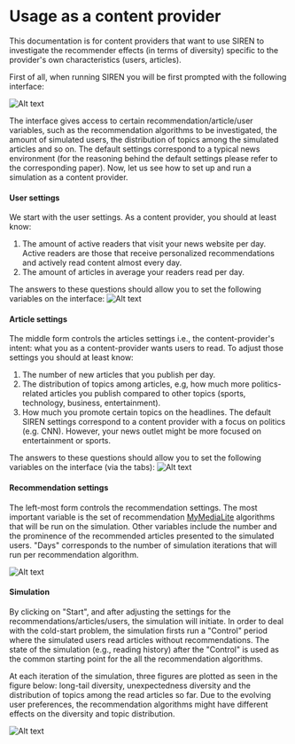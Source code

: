 # Usage as a content provider

This documentation is for content providers that want to use SIREN to investigate the recommender effects (in terms of diversity) specific to the provider's own characteristics (users, articles). 

First of all, when running SIREN you will be first prompted with the following interface:

![Alt text](https://github.com/dbountouridis/siren/blob/master/images/interface.png?raw=true "Interface")

The interface gives access to certain recommendation/article/user variables, such as the recommendation algorithms to be investigated, the amount of simulated users, the distribution of topics among the simulated articles and so on. The default settings correspond to a typical news environment (for the reasoning behind the default settings please refer to the corresponding paper). Now, let us see how to set up and run a simulation as a content provider.

#### User settings
We start with the user settings. As a content provider, you should at least know:
1. The amount of active readers that visit your news website per day. Active readers are those that receive personalized recommendations and actively read content almost every day. 
2. The amount of articles in average your readers read per day.

The answers to these questions should allow you to set the following variables on the interface:
![Alt text](https://github.com/dbountouridis/siren/blob/master/images/users.png?raw=true "users")

####  Article settings

The middle form controls the articles settings i.e., the content-provider's intent: what you as a  content-provider wants users to read. To adjust those settings you should at least know:
1. The number of new articles that you publish per day.
2. The distribution of topics among articles, e.g, how much more politics-related articles you publish compared to other topics (sports, technology, business, entertainment). 
3. How much you promote certain topics on the headlines. The default SIREN settings correspond to a content provider with a focus on politics (e.g. CNN). However, your news outlet might be more focused on entertainment or sports.

The answers to these questions should allow you to set the following variables on the interface (via the tabs):
![Alt text](https://github.com/dbountouridis/siren/blob/master/images/articles.png?raw=true "articles")

#### Recommendation settings

The left-most form controls the recommendation settings. The most important variable is the set of recommendation [MyMediaLite](www.mymedialite.net/) algorithms that will be run on the simulation. Other variables include the number and the prominence of the recommended articles presented to the simulated users. "Days" corresponds to the number of simulation iterations that will run per recommendation algorithm.


![Alt text](https://github.com/dbountouridis/siren/blob/master/images/recommendations.png?raw=true "articles")






#### Simulation

By clicking on "Start", and after adjusting the settings for the recommendations/articles/users, the simulation will initiate. In order to deal with the cold-start problem, the simulation firsts run a "Control" period where the simulated users read articles without recommendations. The state of the simulation (e.g., reading history) after the "Control" is used as the common starting point for the all the recommendation algorithms.

At each iteration of the simulation, three figures are plotted as seen in the figure below: long-tail diversity, unexpectedness diversity and the distribution of topics among the read articles so far. Due to the evolving user preferences, the recommendation algorithms might have different effects on the diversity and topic distribution.

![Alt text](https://github.com/dbountouridis/siren/blob/master/images/figures.png?raw=true "Figures")



